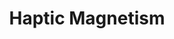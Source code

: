 ---
layout: post
title: Haptic Magnetism
description: Pseudo-magnetic attraction and repulsion.
redirect: http://doi.org/10.1109/TOH.2023.3299528
---
